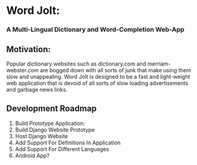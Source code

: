 # Word Jolt: 
### A Multi-Lingual Dictionary and Word-Completion Web-App 

## Motivation: 

Popular dictionary websites such as dictionary.com and merriam-webster.com are bogged down with all sorts of junk that make using them slow and unappealing. Word Jolt is designed to be a fast and light-weight web application that is devoid of all sorts of slow loading advertisements and garbage news links.

## Development Roadmap

1. Build Prototype Application:
2. Build Django Website Prototype
3. Host Django Website
4. Add Support For Definitions In Application
5. Add Support For Different Languages
6. Android App?